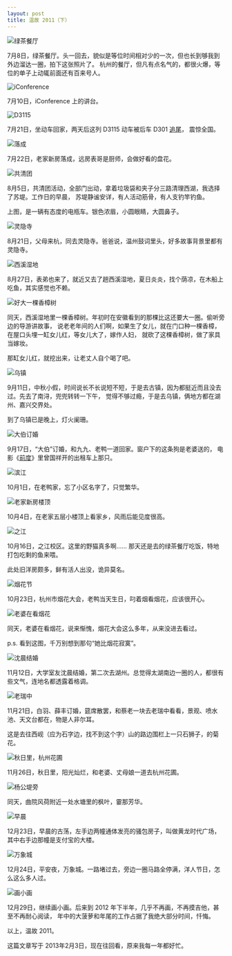 ```yaml
---
layout: post
title: 温故 2011（下）
---
```


![绿茶餐厅](http://pic.yupoo.com/yicai-cyj_v/CC3tj0AX/nR7dj.jpg)

7月8日，绿茶餐厅。头一回去，貌似是等位时间相对少的一次，但也长到够我到外边溜达一圈，拍下这张照片了。
杭州的餐厅，但凡有点名气的，都很火爆，等位的单子上动辄前面还有百来号人。

![iConference](http://pic.yupoo.com/yicai-cyj_v/CC3tm3LS/9aIgr.jpg)

7月10日，iConference 上的讲台。

![D3115](http://pic.yupoo.com/yicai-cyj_v/CC3tnePh/ppCpg.jpg)

7月21日，坐动车回家，两天后这列 D3115 动车被后车 D301
[追尾](http://zh.wikipedia.org/wiki/2011%E5%B9%B4%E7%94%AC%E5%8F%B0%E6%B8%A9%E9%93%81%E8%B7%AF%E5%88%97%E8%BD%A6%E8%BF%BD%E5%B0%BE%E4%BA%8B%E6%95%85)，
震惊全国。

![落成](http://pic.yupoo.com/yicai-cyj_v/CC3tmPv6/SevTJ.jpg)

7月22日，老家新房落成，远房表哥是厨师，会做好看的盘花。

![共清团](http://pic.yupoo.com/yicai-cyj_v/CC3tnADT/XAtX7.jpg)

8月5日，共清团活动，全部门出动，拿着垃圾袋和夹子分三路清理西湖，我选择了苏堤。工作日的早晨，
苏堤静谧安详，有人活动筋骨，有人支钓竿钓鱼。

上图，是一辆有态度的电瓶车。银色浓眉，小圆眼睛，大圆鼻子。

![灵隐寺](http://pic.yupoo.com/yicai-cyj_v/CC3tqiZI/5xYjE.jpg)

8月21日，父母来杭，同去灵隐寺。爸爸说，温州鼓词里头，好多故事背景里都有灵隐寺。

![西溪湿地](http://pic.yupoo.com/yicai-cyj_v/CC3trrpM/cv7YJ.jpg)

8月27日，表弟也来了，就近又去了趟西溪湿地，夏日炎炎，找个荫凉，在木船上吃鱼，其实感觉也不赖。

![好大一棵香樟树](http://pic.yupoo.com/yicai-cyj_v/CC3tsILH/1XCJ9.jpg)

同天，西溪湿地里一棵香樟树。年初时在安徽看到的那棵比这还要大一圈。偷听旁边的导游讲故事，
说老老年间的人们啊，如果生了女儿，就在门口种一棵香樟，在屋口头埋一缸女儿红，等女儿大了，嫁作人妇，
就砍了这棵香樟树，做了家具当嫁妆。

那缸女儿红，就挖出来，让老丈人自个喝了吧。

![乌镇](http://pic.yupoo.com/yicai-cyj_v/CC3tuIYr/JjEby.jpg)

9月11日，中秋小假，时间说长不长说短不短，于是去古镇，因为都挺近而且没去过。先去了南浔，兜兜转转一下午，
觉得不够过瘾，于是去乌镇，俩地方都在湖州、嘉兴交界处。

到了乌镇已是晚上，灯火阑珊。

![大伯订婚](http://pic.yupoo.com/yicai-cyj_v/CC3turUu/IK6av.jpg)

9月17日，“大伯”订婚，和九九、老鸭一道回家。窗户下的这条狗是老婆送的，
电影《[前度](http://movie.douban.com/subject/4709904/)》里曾国祥开的出租车上那只。

![滨江](http://pic.yupoo.com/yicai-cyj_v/CC3twpq5/Z6dH1.jpg)

10月1日，在老鸭家，忘了小区名字了，只觉繁华。

![老家新房楼顶](http://pic.yupoo.com/yicai-cyj_v/CC3tvSxr/wlX2N.jpg)

10月4日，在老家五层小楼顶上看家乡，风雨后能见度很高。

![之江](http://pic.yupoo.com/yicai-cyj_v/CC3txyeV/RWC2h.jpg)

10月16日，之江校区。这里的野猫真多啊…… 那天还是去的绿茶餐厅吃饭，特地打包吃剩的鱼来喂。

此处旧洋房颇多，鲜有活人出没，诡异莫名。

![烟花节](http://pic.yupoo.com/yicai-cyj_v/CC3txgJV/mb4i0.jpg)

10月23日，杭州市烟花大会，老鸭当天生日，叼着烟看烟花，应该很开心。

![老婆在看烟花](http://pic.yupoo.com/yicai-cyj_v/CC3tyemn/mJJbz.jpg)

同天，老婆在看烟花，说来惭愧，烟花大会这么多年，从来没进去看过。

p.s. 看到这图，千万别想到那句“她比烟花寂寞”。

![沈晨结婚](http://pic.yupoo.com/yicai-cyj_v/CC3tzmyr/U4i6s.jpg)

11月12日，大学室友沈晨结婚，第二次去湖州。总觉得太湖南边一圈的人，都很有些文气，连地名都透露着格调。

![老瑞中](http://pic.yupoo.com/yicai-cyj_v/CC3tzUzO/iYEAT.jpg)

11月21日，白羽、薛丰订婚，筵席散罢，和蔡老一块去老瑞中看看，景观、喷水池、天文台都在，物是人非尔耳。

这是去往西岘（应为石字边，找不到这个字）山的路边围栏上一只石狮子，的菊花。

![秋日里，杭州花圃](http://pic.yupoo.com/yicai-cyj_v/CC3tAKF9/5cyF7.jpg)

11月26日，秋日里，阳光灿烂，和老婆、丈母娘一道去杭州花圃。

![杨公堤旁](http://pic.yupoo.com/yicai-cyj_v/CC3tBsUL/wwwGk.jpg)

同天，曲院风荷附近一处水塘里的枫叶，霎那芳华。

![早晨](http://pic.yupoo.com/yicai-cyj_v/CC3tEKaB/54tsE.jpg)

12月23日，早晨的古荡，左手边两幢通体发亮的骚包房子，叫做黄龙时代广场，其中右手边那幢是支付宝的大楼。

![万象城](http://pic.yupoo.com/yicai-cyj_v/CC3tHg3b/e3Ueu.jpg)

12月24日，平安夜，万象城。一路堵过去，旁边一圈马路全停满，洋人节日，怎么这么多人过。

![画小画](http://pic.yupoo.com/yicai-cyj_v/CC3tIoJr/jz04e.jpg)

12月29日，继续画小画。后来到 2012 年下半年，几乎不再画，不再摸吉他，甚至不再耐心阅读，
年中的大菠萝和年尾的工作占据了我绝大部分时间，忏悔。

以上，温故 2011。

这篇文章写于 2013年2月3日，现在往回看，原来我每一年都好忙。